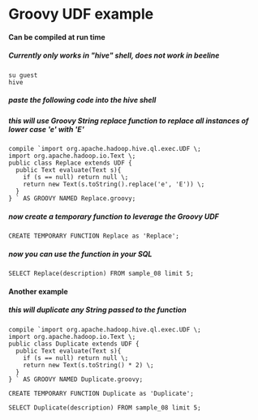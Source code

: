 # Groovy UDF example
#### Can be compiled at run time
##### Currently only works in "hive" shell, does not work in beeline

```
su guest
hive
```

##### paste the following code into the hive shell
##### this will use Groovy String replace function to replace all instances of lower case 'e' with 'E'

```
compile `import org.apache.hadoop.hive.ql.exec.UDF \;
import org.apache.hadoop.io.Text \;
public class Replace extends UDF {
  public Text evaluate(Text s){
    if (s == null) return null \; 
	return new Text(s.toString().replace('e', 'E')) \;
  }
} ` AS GROOVY NAMED Replace.groovy;

```

##### now create a temporary function to leverage the Groovy UDF

```
CREATE TEMPORARY FUNCTION Replace as 'Replace';
```

##### now you can use the function in your SQL

```
SELECT Replace(description) FROM sample_08 limit 5;
```

#### Another example
##### this will duplicate any String passed to the function

```
compile `import org.apache.hadoop.hive.ql.exec.UDF \;
import org.apache.hadoop.io.Text \;
public class Duplicate extends UDF {
  public Text evaluate(Text s){
    if (s == null) return null \; 
	return new Text(s.toString() * 2) \;
  }
} ` AS GROOVY NAMED Duplicate.groovy;

CREATE TEMPORARY FUNCTION Duplicate as 'Duplicate';

SELECT Duplicate(description) FROM sample_08 limit 5;
```
